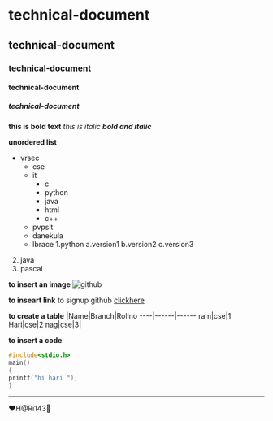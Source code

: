 # technical-document
## technical-document
### technical-document
#### technical-document
##### technical-document



**this is bold text**
*this is italic*
***bold and italic***

**unordered list**
- vrsec
   * cse
   * it
     - c
     - python
     - java
     - html
     - c++
    - pvpsit
    - danekula
    - lbrace
 1.python
   a.version1
   b.version2
   c.version3
2. java
3. pascal


**to insert an image**
![github](https://e7.pngegg.com/pngimages/581/573/png-clipart-ninja-holding-red-ninja-laptop-illustration-ninja-computer-programming-learning-study-skills-avatar-heroes-cartoon.png)
     
**to inseart link**
to signup github [clickhere](https://github.com/join)

**to create a table**
|Name|Branch|Rollno
----|------|------
ram|cse|1
Hari|cse|2
nag|cse|3|


**to insert a code**
```c
#include<stdio.h>
main()
{
printf("hi hari ");
}
```
-------------

:heart:H@Ri143:beginner:



